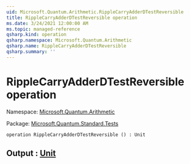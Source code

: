 ```yaml
---
uid: Microsoft.Quantum.Arithmetic.RippleCarryAdderDTestReversible
title: RippleCarryAdderDTestReversible operation
ms.date: 3/24/2021 12:00:00 AM
ms.topic: managed-reference
qsharp.kind: operation
qsharp.namespace: Microsoft.Quantum.Arithmetic
qsharp.name: RippleCarryAdderDTestReversible
qsharp.summary: ''
---
```


# RippleCarryAdderDTestReversible operation

Namespace: [Microsoft.Quantum.Arithmetic](xref:Microsoft.Quantum.Arithmetic)

Package: [Microsoft.Quantum.Standard.Tests](https://nuget.org/packages/Microsoft.Quantum.Standard.Tests)




```qsharp
operation RippleCarryAdderDTestReversible () : Unit
```


## Output : [Unit](xref:microsoft.quantum.lang-ref.unit)

